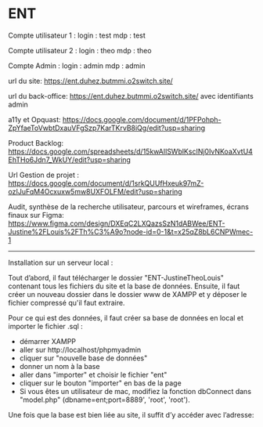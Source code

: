 # ENT

Compte utilisateur 1 : login : test
                     mdp : test

Compte utilisateur 2 : login : theo
                     mdp : theo

Compte Admin : login : admin
               mdp : admin

url du site: https://ent.duhez.butmmi.o2switch.site/

url du back-office: https://ent.duhez.butmmi.o2switch.site/ avec identifiants admin

a11y et Opquast: https://docs.google.com/document/d/1PFPohph-ZpYfaeToVwbtDxauVFgSzp7KarTKrvB8iQg/edit?usp=sharing 

Product Backlog: https://docs.google.com/spreadsheets/d/15kwAIlSWblKscINj0IvNKoaXvtU4EhTHo6Jdn7_WkUY/edit?usp=sharing

Url Gestion de projet : https://docs.google.com/document/d/1srkQUUfHxeuk97mZ-ozIJuFqM4Ocxuxw5mw8UXFOLFM/edit?usp=sharing

Audit, synthèse de la recherche utilisateur, parcours et wireframes, écrans finaux sur Figma: https://www.figma.com/design/DXEqC2LXQazsSzN1dABWee/ENT-Justine%2FLouis%2FTh%C3%A9o?node-id=0-1&t=x25qZ8bL6CNPWmec-1 

________________________________

Installation sur un serveur local :

Tout d’abord, il faut télécharger le dossier "ENT-JustineTheoLouis" contenant tous les fichiers du site et la base de données. Ensuite, il faut créer un nouveau dossier dans le dossier www de XAMPP et y déposer le fichier compressé qu'il faut extraire.

Pour ce qui est des données, il faut créer sa base de données en local et importer le fichier .sql :

- démarrer XAMPP
- aller sur http://localhost/phpmyadmin
- cliquer sur "nouvelle base de données"
- donner un nom à la base
- aller dans "importer" et choisir le fichier "ent"
- cliquer sur le bouton "importer" en bas de la page
- Si vous êtes un utilisateur de mac, modifiez la fonction  dbConnect dans "model.php" (dbname=ent;port=8889', 'root', 'root').

Une fois que la base est bien liée au site, il suffit d’y accéder avec l’adresse:

